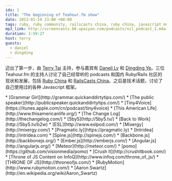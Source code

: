 ```yaml
---
idx: 1
title: "The beginning of Teahour.fm show"
date: 2013-01-19 23:00 +08:00
tags: ruby, ruby community, railscasts china, ruby china, javascript mvc
mp3_link: http://screencasts.b0.upaiyun.com/podcasts/nil_podcast_1.m4a
duration: 1:59:27
host: terry
guests:
  - daniel
  - dingding
---
```


迈出了第一步，由 [Terry Tai](http://terrytai.com) 主持，参与嘉宾有 [Daneil Lv](http://lvguoning.com) 和 [Dingding Ye](http://yedingding.com)。三位 Teahour.fm 的主持人讨论了自己经常听的 podcasts 和国内 Ruby/Rails 社区的现状和发展，包括 [Ruby China](http://ruby-china.org) 和 [RailsCasts China](http://railscasts-china.org)。之后是技术话题，讨论了自己使用过的各种 Javascript 框架。

<section class="notes" markdown="1">
* [Grammar Girl](http://grammar.quickanddirtytips.com/)
* [The public speaker](http://publicspeaker.quickanddirtytips.com/)
* [Tiny4Voice](https://itunes.apple.com/cn/podcast/tiny4voice)
* [This American Life](http://www.thisamericanlife.org/)
* [The Change Log](http://thechangelog.com/)
* [5by5](http://5by5.tv/)
* [Back to Work](http://5by5.tv/b2w)
* [ESL](http://www.eslpod.com/)
* [Mixergy](http://mixergy.com/)
* [Pragmatic.ly](https://pragmatic.ly)
* [Intridea](http://intridea.com)
* [Spine.js](http://spinejs.com/)
* [Backbone.js](http://backbonejs.org/)
* [Ember.js](http://emberjs.com/)
* [Angular.js](http://angularjs.org/)
* [Meteor](http://meteor.com/)
* [pomo](https://github.com/visionmedia/pomo)
* [Crush It](http://crushitbook.com/)
* [Throne of JS Content on InfoQ](http://www.infoq.com/throne_of_js/)
* [THRONE OF JS](http://throneofjs.com/)
* [RubyMotion](http://www.rubymotion.com/)
* [Aaron Swartz](http://en.wikipedia.org/wiki/Aaron_Swartz)
</section>
